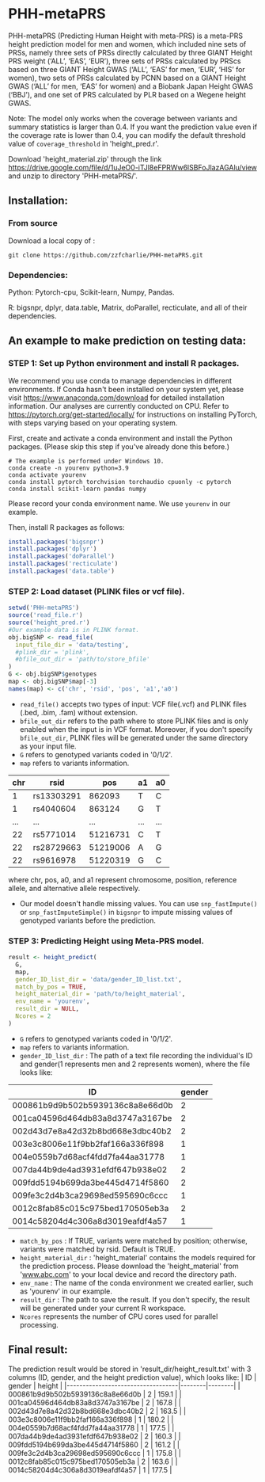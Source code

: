 # PHH-metaPRS
PHH-metaPRS (Predicting Human Height with meta-PRS) is  a meta-PRS height prediction model for men and women, which included nine sets of PRSs, namely three sets of PRSs directly calculated by three GIANT Height PRS weight (‘ALL’, ‘EAS’, ‘EUR’), three sets of PRSs calculated by PRScs based on three GIANT Height GWAS (‘ALL’, ‘EAS’ for men, ‘EUR’, ‘HIS’ for women), two sets of PRSs calculated by PCNN based on a GIANT Height GWAS (‘ALL’ for men, ‘EAS’ for women) and a Biobank Japan Height GWAS (‘BBJ’), and one set of PRS calculated by PLR based on a Wegene height GWAS. 

Note: 
The model only works when the coverage between variants and summary statistics is larger than 0.4. If you want the prediction value even if the coverage rate is lower than 0.4, you can modify the default threshold value of ```coverage_threshold``` in 'height_pred.r'. 


Download 'height_material.zip' through the link https://drive.google.com/file/d/1uJeO0-iTJl8eFPRWw6lSBFoJlazAGAlu/view and unzip to directory 'PHH-metaPRS/'.




## Installation:
### From source
Download a local copy of :
```
git clone https://github.com/zzfcharlie/PHH-metaPRS.git
```
### Dependencies:
Python: Pytorch-cpu, Scikit-learn, Numpy, Pandas. 

R: bigsnpr, dplyr, data.table, Matrix, doParallel, recticulate, and all of their dependencies.

## An example to make prediction on testing data:

### STEP 1: Set up Python environment and install R packages.
We recommend you use conda to manage dependencies in different environments. If Conda hasn't been installed on your system yet, please visit https://www.anaconda.com/download for detailed installation information. Our analyses are currently conducted on CPU. Refer to https://pytorch.org/get-started/locally/ for instructions on installing PyTorch, with steps varying based on your operating system.

First, create and activate a conda environment and install the Python packages. (Please skip this step if you've already done this before.)
```
# The example is performed under Windows 10.
conda create -n yourenv python=3.9
conda activate yourenv
conda install pytorch torchvision torchaudio cpuonly -c pytorch
conda install scikit-learn pandas numpy
```
Please record your conda environment name. We use ```yourenv``` in our example.

Then, install R packages as follows:
```R
install.packages('bigsnpr')
install.packages('dplyr')
install.packages('doParallel')
install.packages('recticulate')
install.packages('data.table')
```


### STEP 2: Load dataset (PLINK files or vcf file).
```R
setwd('PHH-metaPRS')
source('read_file.r')
source('height_pred.r')
#Our example data is in PLINK format.
obj.bigSNP <- read_file(
  input_file_dir = 'data/testing',
  #plink_dir = 'plink',
  #bfile_out_dir = 'path/to/store_bfile'
)
G <- obj.bigSNP$genotypes
map <- obj.bigSNP$map[-3]
names(map) <- c('chr', 'rsid', 'pos', 'a1','a0')

```
* ```read_file()``` accepts two types of input: VCF file(.vcf) and PLINK files (.bed, .bim, .fam) without extension.
* ```bfile_out_dir``` refers to the path where to store PLINK files and is only enabled when the input is in VCF format. Moreover, if you don't specify ```bfile_out_dir```, PLINK files will be generated under the same directory as your input file. 
* ```G``` refers to genotyped variants coded in '0/1/2'.
* ```map``` refers to variants information.
  
| chr | rsid        | pos   | a1 | a0 |
| --- | ----------- | ----- | -- | -- |
| 1   | rs13303291  | 862093| T  | C  |
| 1   | rs4040604   | 863124| G  | T  |
| ... | ...         | ...   | ...| ...|
| 22  | rs5771014   | 51216731 | C  | T  |
| 22  | rs28729663  | 51219006 | A  | G  |
| 22  | rs9616978   | 51220319 | G  | C  |

where chr, pos, a0, and a1 represent chromosome, position, reference allele, and alternative allele respectively.
* Our model doesn't handle missing values. You can use ```snp_fastImpute()``` or ```snp_fastImputeSimple()``` in ```bigsnpr``` to impute missing values of genotyped variants before the prediction.

### STEP 3: Predicting Height using Meta-PRS model.
```R
result <- height_predict(
  G,
  map,
  gender_ID_list_dir = 'data/gender_ID_list.txt',
  match_by_pos = TRUE,
  height_material_dir = 'path/to/height_material',
  env_name = 'yourenv',
  result_dir = NULL,
  Ncores = 2
)
```
* ```G``` refers to genotyped variants coded in '0/1/2'.
* ```map``` refers to variants information.
* ```gender_ID_list_dir``` : The path of a text file recording the individual's ID and gender(1 represents men and 2 represents women), where the file looks like:

| ID                                | gender |
|-----------------------------------|--------|
| 000861b9d9b502b5939136c8a8e66d0b | 2      |
| 001ca04596d464db83a8d3747a3167be | 2      |
| 002d43d7e8a42d32b8bd668e3dbc40b2 | 2      |
| 003e3c8006e11f9bb2faf166a336f898 | 1      |
| 004e0559b7d68acf4fdd7fa44aa31778 | 1      |
| 007da44b9de4ad3931efdf647b938e02 | 2      |
| 009fdd5194b699da3be445d4714f5860 | 2      |
| 009fe3c2d4b3ca29698ed595690c6ccc | 1      |
| 0012c8fab85c015c975bed170505eb3a | 2      |
| 0014c58204d4c306a8d3019eafdf4a57 | 1      |


* ```match_by_pos``` : If TRUE, variants were matched by position; otherwise, variants were matched by rsid. Default is TRUE.
* ```height_material_dir``` : 'height_material' contains the models required for the prediction process. Please download the 'height_material' from 'www.abc.com' to your local device and record the directory path.
* ```env_name``` : The name of the conda environment we created earlier, such as 'yourenv' in our example.
* ```result_dir``` : The path to save the result. If you don't specify, the result will be generated under your current R workspace.
* ```Ncores``` represents the number of CPU cores used for parallel processing.

## Final result:
The prediction result would be stored in 'result_dir/height_result.txt' with 3 columns (ID, gender, and the height prediction value), which looks like:
| ID                                | gender | height |
|-----------------------------------|--------|--------|
| 000861b9d9b502b5939136c8a8e66d0b | 2      | 159.1  |
| 001ca04596d464db83a8d3747a3167be | 2      | 167.8  |
| 002d43d7e8a42d32b8bd668e3dbc40b2 | 2      | 163.5  |
| 003e3c8006e11f9bb2faf166a336f898 | 1      | 180.2  |
| 004e0559b7d68acf4fdd7fa44aa31778 | 1      | 177.5  |
| 007da44b9de4ad3931efdf647b938e02 | 2      | 160.3  |
| 009fdd5194b699da3be445d4714f5860 | 2      | 161.2  |
| 009fe3c2d4b3ca29698ed595690c6ccc | 1      | 175.8  |
| 0012c8fab85c015c975bed170505eb3a | 2      | 163.6  |
| 0014c58204d4c306a8d3019eafdf4a57 | 1      | 177.5  |

